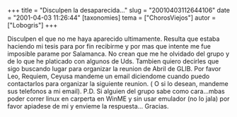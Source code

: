 +++
title = "Disculpen la desaparecida..."
slug = "20010403112644106"
date = "2001-04-03 11:26:44"
[taxonomies]
tema = ["ChorosViejos"]
autor = ["Lobogris"]
+++

Disculpen el que no me haya aparecido ultimamente. Resulta que estaba
haciendo mi tesis para por fin recibirme y por mas que intente me fue
imposible parame por Salamanca. No crean que me he olvidado del grupo y
de lo que he platicado con algunos de Uds. Tambien quiero decirles que
sigo buscando lugar para organizar la reunion de Abril de GLIB. Por
favor Leo, Requiem, Ceyusa mandeme un email diciendome cuando puedo
contactarlos para organizar la siguiente reunion. ( O si lo desean,
mandeme sus telefonos a mi email). P.D. Si alguien del grupo sabe como
cara...mbas poder correr linux en carperta en WinME y sin usar emulador
(no lo jala) por favor apiadese de mi y envieme la respuesta... Gracias.

